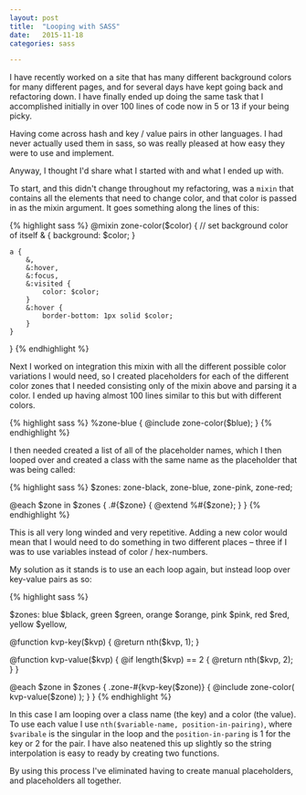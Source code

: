 ```yaml
---
layout: post
title:  "Looping with SASS"
date:   2015-11-18
categories: sass

---
```


I have recently worked on a site that has many different background colors for many different pages, and for several days have kept going back and refactoring down. I have finally ended up doing the same task that I accomplished initially in over 100 lines of code now in 5 or 13 if your being picky.

Having come across hash and key / value pairs in other languages. I had never actually used them in sass, so was really pleased at how easy they were to use and implement.

Anyway, I thought I'd share what I started with and what I ended up with.

To start, and this didn't change throughout my refactoring, was a `mixin` that contains all the elements that need to change color, and that color is passed in as the mixin argument. It goes something along the lines of this:

{% highlight sass %}
@mixin zone-color($color) {
    // set background color of itself
    & {
        background: $color;
    }

    a {
        &,
        &:hover,
        &:focus,
        &:visited {
            color: $color;
        }
        &:hover {
            border-bottom: 1px solid $color;
        }
    }
}
{% endhighlight %}

Next I worked on integration this mixin with all the different possible color variations I would need, so I created placeholders for each of the different color zones that I needed consisting only of the mixin above and parsing it a color. I ended up having almost 100 lines similar to this but with different colors.

{% highlight sass %}
%zone-blue {
    @include zone-color($blue);
}
{% endhighlight %}


I then needed created a list of all of the placeholder names, which I then looped over and created a class with the same name as the placeholder that was being called:

{% highlight sass %}
$zones: zone-black,
        zone-blue,
        zone-pink,
        zone-red;

@each $zone in $zones {
    .#{$zone} {
        @extend %#{$zone};
    }
}
{% endhighlight %}

This is all very long winded and very repetitive. Adding a new color would mean that I would need to do something in two different places – three if I was to use variables instead of color / hex-numbers.

My solution as it stands is to use an each loop again, but instead loop over key-value pairs as so:

{% highlight sass %}

$zones: blue            $black,
        green           $green,
        orange          $orange,
        pink            $pink,
        red             $red,
        yellow          $yellow,

@function kvp-key($kvp) {
    @return nth($kvp, 1);
}

@function kvp-value($kvp) {
    @if length($kvp) == 2 {
        @return nth($kvp, 2);
    }
}

@each $zone in $zones {
    .zone-#{kvp-key($zone)} {
        @include zone-color( kvp-value($zone) );
    }
}
{% endhighlight %}

In this case I am looping over a class name (the key) and a color (the value). To use each value I use `nth($variable-name, position-in-pairing)`, where `$varibale` is the singular in the loop and the `position-in-paring` is 1 for the key or 2 for the pair. I have also neatened this up slightly so the string interpolation is easy to ready by creating two functions.

By using this process I've eliminated having to create manual placeholders, and placeholders all together.

